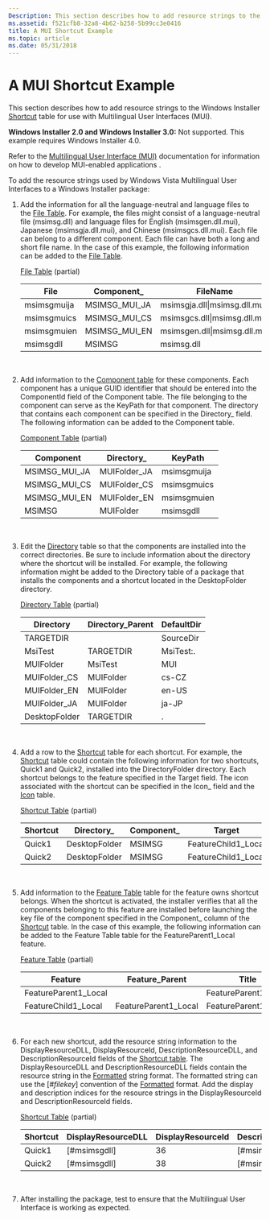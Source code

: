```yaml
---
Description: This section describes how to add resource strings to the Windows Installer Shortcut table for use with Multilingual User Interfaces (MUI).
ms.assetid: f521cfb8-32a8-4b62-b258-5b99cc3e0416
title: A MUI Shortcut Example
ms.topic: article
ms.date: 05/31/2018
---
```


# A MUI Shortcut Example

This section describes how to add resource strings to the Windows Installer [Shortcut](shortcut-table.md) table for use with Multilingual User Interfaces (MUI).

**Windows Installer 2.0 and Windows Installer 3.0:** Not supported. This example requires Windows Installer 4.0.

Refer to the [Multilingual User Interface (MUI)](https://docs.microsoft.com/windows/desktop/Intl/multilingual-user-interface) documentation for information on how to develop MUI-enabled applications .

To add the resource strings used by Windows Vista Multilingual User Interfaces to a Windows Installer package:

1.  Add the information for all the language-neutral and language files to the [File Table](file-table.md). For example, the files might consist of a language-neutral file (msimsg.dll) and language files for English (msimsgen.dll.mui), Japanese (msimsgja.dll.mui), and Chinese (msimsgcs.dll.mui). Each file can belong to a different component. Each file can have both a long and short file name. In the case of this example, the following information can be added to the [File Table](file-table.md).

    [File Table](file-table.md) (partial)

    

    | File        | Component\_     | FileName                     |
    |-------------|-----------------|------------------------------|
    | msimsgmuija | MSIMSG\_MUI\_JA | msimsgja.dll\|msimsg.dll.mui |
    | msimsgmuics | MSIMSG\_MUI\_CS | msimsgcs.dll\|msimsg.dll.mui |
    | msimsgmuien | MSIMSG\_MUI\_EN | msimsgen.dll\|msimsg.dll.mui |
    | msimsgdll   | MSIMSG          | msimsg.dll                   |

    

     

2.  Add information to the [Component table](component-table.md) for these components. Each component has a unique GUID identifier that should be entered into the ComponentId field of the Component table. The file belonging to the component can serve as the KeyPath for that component. The directory that contains each component can be specified in the Directory\_ field. The following information can be added to the Component table.

    [Component Table](component-table.md) (partial)

    

    | Component       | Directory\_   | KeyPath     |
    |-----------------|---------------|-------------|
    | MSIMSG\_MUI\_JA | MUIFolder\_JA | msimsgmuija |
    | MSIMSG\_MUI\_CS | MUIFolder\_CS | msimsgmuics |
    | MSIMSG\_MUI\_EN | MUIFolder\_EN | msimsgmuien |
    | MSIMSG          | MUIFolder     | msimsgdll   |

    

     

3.  Edit the [Directory](directory-table.md) table so that the components are installed into the correct directories. Be sure to include information about the directory where the shortcut will be installed. For example, the following information might be added to the Directory table of a package that installs the components and a shortcut located in the DesktopFolder directory.

    [Directory Table](directory-table.md) (partial)

    

    | Directory     | Directory\_Parent | DefaultDir |
    |---------------|-------------------|------------|
    | TARGETDIR     |                   | SourceDir  |
    | MsiTest       | TARGETDIR         | MsiTest:.  |
    | MUIFolder     | MsiTest           | MUI        |
    | MUIFolder\_CS | MUIFolder         | cs-CZ      |
    | MUIFolder\_EN | MUIFolder         | en-US      |
    | MUIFolder\_JA | MUIFolder         | ja-JP      |
    | DesktopFolder | TARGETDIR         | .          |

    

     

4.  Add a row to the [Shortcut](shortcut-table.md) table for each shortcut. For example, the [Shortcut](shortcut-table.md) table could contain the following information for two shortcuts, Quick1 and Quick2, installed into the DirectoryFolder directory. Each shortcut belongs to the feature specified in the Target field. The icon associated with the shortcut can be specified in the Icon\_ field and the [Icon](icon-table.md) table.

    [Shortcut Table](shortcut-table.md) (partial)

    

    | Shortcut | Directory\_   | Component\_ | Target               | Icon             |
    |----------|---------------|-------------|----------------------|------------------|
    | Quick1   | DesktopFolder | MSIMSG      | FeatureChild1\_Local | HelpFileIcon.exe |
    | Quick2   | DesktopFolder | MSIMSG      | FeatureChild1\_Local | HelpFileIcon.exe |

    

     

5.  Add information to the [Feature Table](feature-table.md) table for the feature owns shortcut belongs. When the shortcut is activated, the installer verifies that all the components belonging to this feature are installed before launching the key file of the component specified in the Component\_ column of the [Shortcut](shortcut-table.md) table. In the case of this example, the following information can be added to the Feature Table table for the FeatureParent1\_Local feature.

    [Feature Table](feature-table.md) (partial)

    

    | Feature               | Feature\_Parent       | Title                 | Attributes |
    |-----------------------|-----------------------|-----------------------|------------|
    | FeatureParent1\_Local |                       | FeatureParent1\_Local | 16         |
    | FeatureChild1\_Local  | FeatureParent1\_Local | FeatureParent1\_Local | 0          |

    

     

6.  For each new shortcut, add the resource string information to the DisplayResourceDLL, DisplayResourceId, DescriptionResourceDLL, and DescriptionResourceId fields of the [Shortcut table](shortcut-table.md). The DisplayResourceDLL and DescriptionResourceDLL fields contain the resource string in the [Formatted](formatted.md) string format. The formatted string can use the \[\#*filekey*\] convention of the [Formatted](formatted.md) format. Add the display and description indices for the resource strings in the DisplayResourceId and DescriptionResourceId fields.

    [Shortcut Table](shortcut-table.md) (partial)

    

    | Shortcut | DisplayResourceDLL | DisplayResourceId | DescriptionResourceDLL | DescriptionResourceId |
    |----------|--------------------|-------------------|------------------------|-----------------------|
    | Quick1   | \[\#msimsgdll\]    | 36                | \[\#msimsgdll\]        | 37                    |
    | Quick2   | \[\#msimsgdll\]    | 38                | \[\#msimsgdll\]        | 39                    |

    

     

7.  After installing the package, test to ensure that the Multilingual User Interface is working as expected.

 

 



